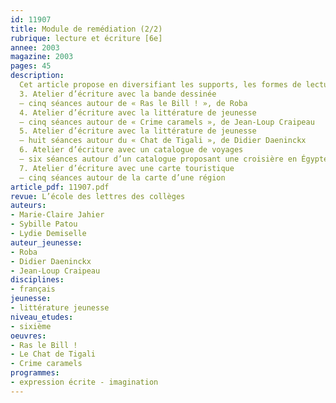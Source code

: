 ```yaml
---
id: 11907
title: Module de remédiation (2/2)
rubrique: lecture et écriture [6e]
annee: 2003
magazine: 2003
pages: 45
description: 
  Cet article propose en diversifiant les supports, les formes de lecture, les situations d’écriture, trois ateliers regroupant des élèves en difficulté – un atelier lecture avec un support informatique qui dure toute l’année scolaire ; un atelier lecture et un atelier écriture avec des supports textuels variés qui feront l’objet de sept séquences constituant un ensemble mais pouvant être utilisées séparément.
  3. Atelier d’écriture avec la bande dessinée
  – cinq séances autour de « Ras le Bill ! », de Roba 
  4. Atelier d’écriture avec la littérature de jeunesse
  – cinq séances autour de « Crime caramels », de Jean-Loup Craipeau
  5. Atelier d’écriture avec la littérature de jeunesse
  – huit séances autour du « Chat de Tigali », de Didier Daeninckx 
  6. Atelier d’écriture avec un catalogue de voyages
  – six séances autour d’un catalogue proposant une croisière en Égypte 
  7. Atelier d’écriture avec une carte touristique
  – cinq séances autour de la carte d’une région 
article_pdf: 11907.pdf
revue: L’école des lettres des collèges
auteurs:
- Marie-Claire Jahier
- Sybille Patou
- Lydie Demiselle
auteur_jeunesse:
- Roba
- Didier Daeninckx
- Jean-Loup Craipeau
disciplines:
- français
jeunesse:
- littérature jeunesse
niveau_etudes:
- sixième
oeuvres:
- Ras le Bill !
- Le Chat de Tigali
- Crime caramels
programmes:
- expression écrite - imagination
---
```

